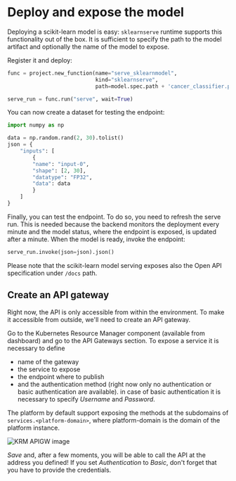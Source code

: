 # Deploy and expose the model

Deploying a scikit-learn model is easy: ``sklearnserve`` runtime supports this functionality out of the box. It is sufficient to specify the path to the model artifact and optionally the name of the model to expose.

Register it and deploy:

```python
func = project.new_function(name="serve_sklearnmodel",
                            kind="sklearnserve",
                            path=model.spec.path + 'cancer_classifier.pkl')

serve_run = func.run("serve", wait=True)
```

You can now create a dataset for testing the endpoint:

```python
import numpy as np

data = np.random.rand(2, 30).tolist()
json = {
    "inputs": [
        {
        "name": "input-0",
        "shape": [2, 30],
        "datatype": "FP32",
        "data": data
        }
    ]
}
```

Finally, you can test the endpoint. To do so, you need to refresh the serve run. This is needed because the backend monitors the deployment every minute and the model status, where the endpoint is exposed, is updated after a minute.
When the model is ready, invoke the endpoint:

```python
serve_run.invoke(json=json).json()
```

Please note that the scikit-learn model serving exposes also the Open API specification under ``/docs`` path.

## Create an API gateway

Right now, the API is only accessible from within the environment. To make it accessible from outside, we'll need to create an API gateway.

Go to the Kubernetes Resource Manager component (available from dashboard) and go to the API Gateways section. To expose a service it is necessary to define

- name of the gateway
- the service to expose
- the endpoint where to publish
- and the authentication method (right now only no authentication or basic authentication are available). in case of basic authentication it is necessary to specify  *Username* and *Password*.

The platform by default support exposing the methods at the subdomains of ``services.<platform-domain>``, where platform-domain is the domain of the platform instance.

![KRM APIGW image](../../images/scenario-etl/apigw-krm.png)

*Save* and, after a few moments, you will be able to call the API at the address you defined! If you set *Authentication* to *Basic*, don't forget that you have to provide the credentials.
